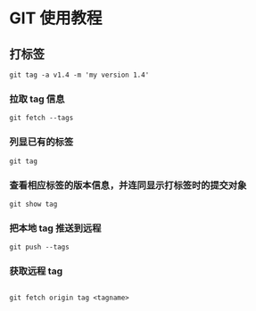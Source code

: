 # GIT 使用教程

## 打标签

```
git tag -a v1.4 -m 'my version 1.4'

```

### 拉取 tag 信息

```
git fetch --tags
```

### 列显已有的标签

```
git tag
```

### 查看相应标签的版本信息，并连同显示打标签时的提交对象

```
git show tag
```

### 把本地 tag 推送到远程

```
git push --tags
```

### 获取远程 tag

```

git fetch origin tag <tagname>
```
